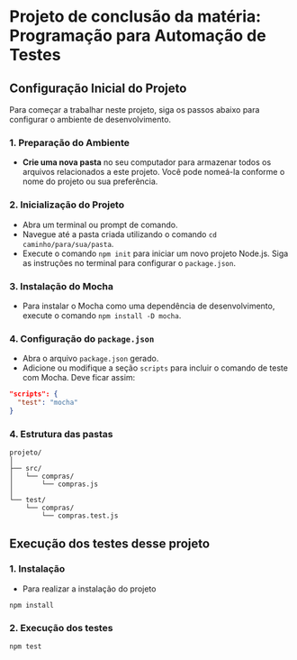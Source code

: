 # Projeto de conclusão da matéria: Programação para Automação de Testes

## Configuração Inicial do Projeto

Para começar a trabalhar neste projeto, siga os passos abaixo para configurar o ambiente de desenvolvimento.

### 1. Preparação do Ambiente

- **Crie uma nova pasta** no seu computador para armazenar todos os arquivos relacionados a este projeto. Você pode nomeá-la conforme o nome do projeto ou sua preferência.

### 2. Inicialização do Projeto

- Abra um terminal ou prompt de comando.
- Navegue até a pasta criada utilizando o comando `cd caminho/para/sua/pasta`.
- Execute o comando `npm init` para iniciar um novo projeto Node.js. Siga as instruções no terminal para configurar o `package.json`.

### 3. Instalação do Mocha

- Para instalar o Mocha como uma dependência de desenvolvimento, execute o comando `npm install -D mocha`.

### 4. Configuração do `package.json`

- Abra o arquivo `package.json` gerado.
- Adicione ou modifique a seção `scripts` para incluir o comando de teste com Mocha. Deve ficar assim:

```json
"scripts": {
  "test": "mocha"
}
```

### 4. Estrutura das pastas

```
projeto/
│
├── src/
│   └── compras/
│       └── compras.js
│
└── test/
    └── compras/
        └── compras.test.js
```

## Execução dos testes desse projeto

### 1. Instalação

- Para realizar a instalação do projeto

```
npm install
```	

### 2. Execução dos testes

```
npm test
```